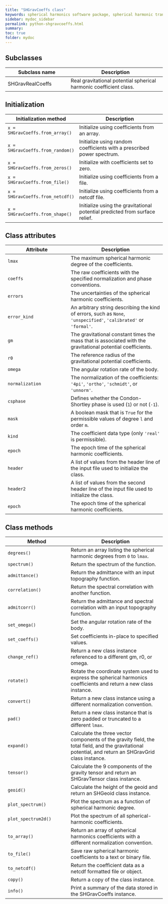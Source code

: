 ```yaml
---
title: "SHGravCoeffs class"
keywords: spherical harmonics software package, spherical harmonic transform, legendre functions, multitaper spectral analysis, fortran, Python, gravity, magnetic field
sidebar: mydoc_sidebar
permalink: python-shgravcoeffs.html
summary:
toc: true
folder: mydoc
---
```


<style>
table:nth-of-type(n) {
    display:table;
    width:100%;
}
table:nth-of-type(n) th:nth-of-type(2) {
    width:60%;
}
</style>

## Subclasses

| Subclass name | Description |
| ------------- | ----------- |
| SHGravRealCoeffs | Real gravitational potential spherical harmonic coefficient class. |

## Initialization

| Initialization method | Description |
| --------------------- | ----------- |
| `x = SHGravCoeffs.from_array()` | Initialize using coefficients from an array. |
| `x = SHGravCoeffs.from_random()` | Initialize using random coefficients with a prescribed power spectrum. |
| `x = SHGravCoeffs.from_zeros()` | Initialize with coefficients set to zero. |
| `x = SHGravCoeffs.from_file()` | Initialize using coefficients from a file. |
| `x = SHGravCoeffs.from_netcdf()` | Initialize using coefficients from a netcdf file. |
| `x = SHGravCoeffs.from_shape()` | Initialize using the gravitational potential predicted from surface relief. |

## Class attributes

| Attribute | Description |
| --------- | ----------- |
| `lmax` | The maximum spherical harmonic degree of the coefficients. |
| `coeffs` | The raw coefficients with the specified normalization and phase conventions. |
| `errors` | The uncertainties of the spherical harmonic coefficients. |
| `error_kind` | An arbitrary string describing the kind of errors, such as `None`, `'unspecified'`, `'calibrated'` or `'formal'`. |
| `gm` | The gravitational constant times the mass that is associated with the gravitational potential coefficients. |
| `r0` | The reference radius of the gravitational potential coefficients. |
| `omega` | The angular rotation rate of the body. |
| `normalization` | The normalization of the coefficients: `'4pi'`, `'ortho'`, `'schmidt'`, or `'unnorm'`.|
| `csphase` | Defines whether the Condon-Shortley phase is used (`1`) or not (`-1`). |
| `mask` | A boolean mask that is `True` for the permissible values of degree `l` and order `m`. |
| `kind` | The coefficient data type (only `'real'` is permissible). |
| `epoch` | The epoch time of the spherical harmonic coefficients. |
| `header` | A list of values from the header line of the input file used to initialize the class. |
| `header2` | A list of values from the second header line of the input file used to initialize the class. |
| `epoch` | The epoch time of the spherical harmonic coefficients. |

## Class methods

| Method | Description |
| ------ | ----------- |
| `degrees()` | Return an array listing the spherical harmonic degrees from `0` to `lmax`. |
| `spectrum()` | Return the spectrum of the function. |
| `admittance()` | Return the admittance with an input topography function. |
| `correlation()` | Return the spectral correlation with another function. |
| `admitcorr()` | Return the admittance and spectral correlation with an input topography function. |
| `set_omega()` | Set the angular rotation rate of the body. |
| `set_coeffs()` | Set coefficients in-place to specified values.|
| `change_ref()` | Return a new class instance referenced to a different gm, r0, or omega. |
| `rotate()` | Rotate the coordinate system used to express the spherical harmonics coefficients and return a new class instance.|
| `convert()` | Return a new class instance using a different normalization convention. |
| `pad()` | Return a new class instance that is zero padded or truncated to a different `lmax`. |
| `expand()` | Calculate the three vector components of the gravity field, the total field, and the gravitational potential, and return an SHGravGrid class instance. |
| `tensor()` | Calculate the 9 components of the gravity tensor and return an SHGravTensor class instance. |
| `geoid()` | Calculate the height of the geoid and return an SHGeoid class instance. |
| `plot_spectrum()` | Plot the spectrum as a function of spherical harmonic degree. |
| `plot_spectrum2d()` | Plot the spectrum of all spherical-harmonic coefficients. |
| `to_array()` | Return an array of spherical harmonics coefficients with a different normalization convention. |
| `to_file()` | Save raw spherical harmonic coefficients to a text or binary file. |
| `to_netcdf()` | Return the coefficient data as a netcdf formatted file or object. |
| `copy()` | Return a copy of the class instance. |
| `info()` | Print a summary of the data stored in the SHGravCoeffs instance.|